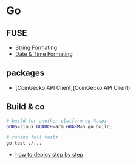 # Go

## FUSE

* [String Formating](https://pkg.go.dev/fmt)
* [Date & Time Formating](https://pkg.go.dev/time#Time.Format)

## packages

* [CoinGecko API Client](CoinGecko API Client)

## Build & co

```bash
# build for another platform eg Raspi
GOOS=linux GOARCH=arm GOARM=5 go build;

# runing full tests
go test ./...

```

- [how to deploy step by step](https://codesahara.com/blog/how-to-deploy-golang-to-production-step-by-step/)
